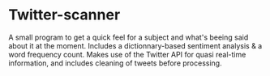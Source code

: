 # Twitter-scanner
A small program to get a quick feel for a subject and what's beeing said about it at the moment.
Includes a dictionnary-based sentiment analysis & a word frequency count.
Makes use of the Twitter API for quasi real-time information, and includes cleaning of tweets before processing.

